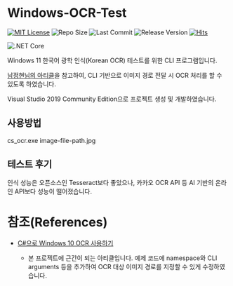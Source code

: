 # Windows-OCR-Test

[![MIT License](https://img.shields.io/github/license/mson0129/telegram_bot)](https://www.mit.edu/~amini/LICENSE.md)
![Repo Size](https://img.shields.io/github/repo-size/mson0129/Windows-OCR-Test)
![Last Commit](https://img.shields.io/github/last-commit/mson0129/Windows-OCR-Test)
![Release Version](https://img.shields.io/github/v/release/mson0129/Windows-OCR-Test)
[![Hits](https://hits.seeyoufarm.com/api/count/incr/badge.svg?url=https%3A%2F%2Fgithub.com%2Fmson0129%2FWindows-OCR-Test&count_bg=%2379C83D&title_bg=%23555555&icon=&icon_color=%23E7E7E7&title=hits&edge_flat=false)](https://hits.seeyoufarm.com)

![.NET Core](https://img.shields.io/badge/.NET%20Core-v3.1-blue)

Windows 11 한국어 광학 인식(Korean OCR) 테스트를 위한 CLI 프로그램입니다.

[남정현님의 아티클](https://velog.io/@rkttu/csharp-win10-ocr-howto)을 참고하여, CLI 기반으로 이미지 경로 전달 시 OCR 처리를 할 수 있도록 하였습니다.

Visual Studio 2019 Community Edition으로 프로젝트 생성 및 개발하였습니다.

## 사용방법

cs_ocr.exe image-file-path.jpg

## 테스트 후기

인식 성능은 오픈소스인 Tesseract보다 좋았으나, 카카오 OCR API 등 AI 기반의 온라인 API보다 성능이 떨어졌습니다.

# 참조(References)
* [C#으로 Windows 10 OCR 사용하기](https://velog.io/@rkttu/csharp-win10-ocr-howto)

    * 본 프로젝트에 근간이 되는 아티클입니다. 예제 코드에 namespace와 CLI arguments 등을 추가하여 OCR 대상 이미지 경로를 지정할 수 있게 수정하였습니다.
